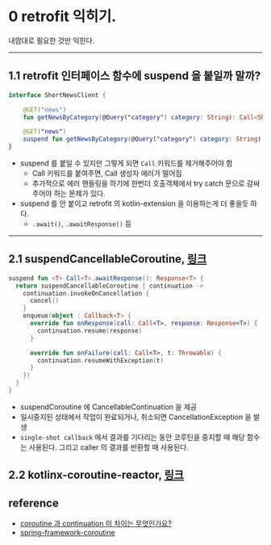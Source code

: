 # 0 retrofit 익히기.
내맘대로 필요한 것만 익힌다.

---
## 1.1 retrofit 인터페이스 함수에 suspend 을 붙일까 말까?
```kotlin
interface ShortNewsClient {

    @GET("news")
    fun getNewsByCategory(@Query("category") category: String): Call<ShortNewsResponse>

    @GET("news")
    suspend fun getNewsByCategory(@Query("category") category: String): ShortNewsResponse
}
```
* suspend 를 붙일 수 있지만 그렇게 되면 `Call` 키워드를 제거해주어야 함
  * Call 키워드를 붙여주면, Call 생성자 에러가 떨어짐 
  * 추가적으로 에러 핸들링을 하기에 한번더 호출객체에서 try catch 문으로 감싸주어야 하는 문제가 있다.
* suspend 를 안 붙이고 retrofit 의 kotlin-extension 을 이용하는게 더 좋을듯 하다.
  * `.await()`, `.awaitResponse()` 등

---
## 2.1 suspendCancellableCoroutine, [링크](https://kotlin.github.io/kotlinx.coroutines/kotlinx-coroutines-core/kotlinx.coroutines/suspend-cancellable-coroutine.html)
```kotlin
suspend fun <T> Call<T>.awaitResponse(): Response<T> {
  return suspendCancellableCoroutine { continuation ->
    continuation.invokeOnCancellation {
      cancel()
    }
    enqueue(object : Callback<T> {
      override fun onResponse(call: Call<T>, response: Response<T>) {
        continuation.resume(response)
      }

      override fun onFailure(call: Call<T>, t: Throwable) {
        continuation.resumeWithException(t)
      }
    })
  }
}
```
* suspendCoroutine 에 CancellableContinuation 을 제공
* 일시중지된 상태에서 작업이 완료되거나, 취소되면 CancellationException 을 발생
* `single-shot callback` 에서 결과를 기다리는 동안 코루틴을 중지할 때 해당 함수는 사용된다. 그리고 caller 의 결과를 반환할 때 사용된다.

## 2.2 kotlinx-coroutine-reactor, [링크](https://kotlin.github.io/kotlinx.coroutines/kotlinx-coroutines-reactor/index.html)

## reference
* [coroutine 과 continuation 이 차이는 무엇인가요?](https://stackoverflow.com/questions/50598519/in-kotlin-whats-the-difference-between-the-terms-coroutine-and-continuation/50598570)
* [spring-framework-coroutine](https://docs.spring.io/spring-framework/docs/5.2.0.M1/spring-framework-reference/languages.html#coroutines)